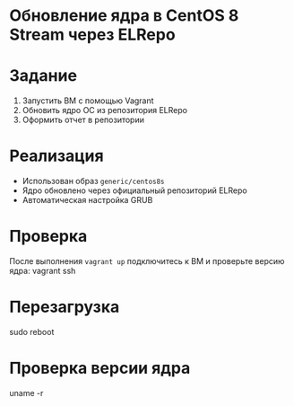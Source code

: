 # Обновление ядра в CentOS 8 Stream через ELRepo

# Задание
1. Запустить ВМ с помощью Vagrant
2. Обновить ядро ОС из репозитория ELRepo
3. Оформить отчет в репозитории

# Реализация
- Использован образ `generic/centos8s`
- Ядро обновлено через официальный репозиторий ELRepo
- Автоматическая настройка GRUB


# Проверка
После выполнения `vagrant up` подключитесь к ВМ и проверьте версию ядра:
vagrant ssh

# Перезагрузка
sudo reboot

# Проверка версии ядра
uname -r
